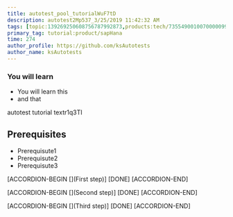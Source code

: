 ```yaml
---
title: autotest_pool_tutorialWuF7tD
description: autotest2Mp537_3/25/2019 11:42:32 AM
tags: [topic:139269250608756787992873,products:tech/73554900100700000996,tutorial:experience/advanced]
primary_tag: tutorial:product/sapHana
time: 274
author_profile: https://github.com/ksAutotests
author_name: ksAutotests
---
```

### You will learn
- You will learn this
- and that

autotest tutorial textr1q3TI

## Prerequisites
- Prerequisute1
- Prerequisute2
- Prerequisute3

[ACCORDION-BEGIN [](First step)]
[DONE]
[ACCORDION-END]

[ACCORDION-BEGIN [](Second step)]
[DONE]
[ACCORDION-END]

[ACCORDION-BEGIN [](Third step)]
[DONE]
[ACCORDION-END]

